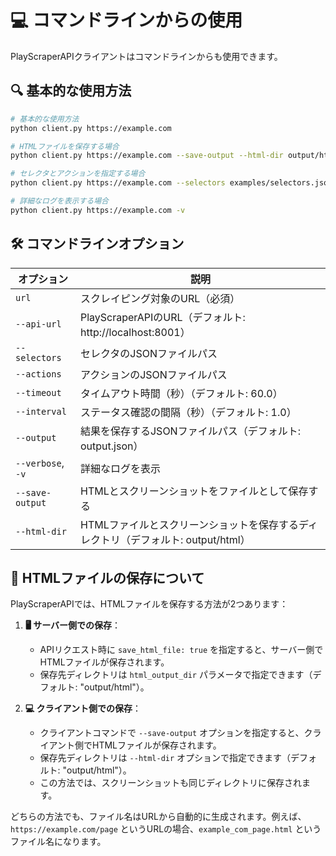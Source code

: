 # 💻 コマンドラインからの使用

PlayScraperAPIクライアントはコマンドラインからも使用できます。

## 🔍 基本的な使用方法

```bash
# 基本的な使用方法
python client.py https://example.com

# HTMLファイルを保存する場合
python client.py https://example.com --save-output --html-dir output/html_files

# セレクタとアクションを指定する場合
python client.py https://example.com --selectors examples/selectors.json --actions examples/actions.json

# 詳細なログを表示する場合
python client.py https://example.com -v
```

## 🛠️ コマンドラインオプション

| オプション | 説明 |
|------------|------|
| `url` | スクレイピング対象のURL（必須） |
| `--api-url` | PlayScraperAPIのURL（デフォルト: http://localhost:8001） |
| `--selectors` | セレクタのJSONファイルパス |
| `--actions` | アクションのJSONファイルパス |
| `--timeout` | タイムアウト時間（秒）（デフォルト: 60.0） |
| `--interval` | ステータス確認の間隔（秒）（デフォルト: 1.0） |
| `--output` | 結果を保存するJSONファイルパス（デフォルト: output.json） |
| `--verbose`, `-v` | 詳細なログを表示 |
| `--save-output` | HTMLとスクリーンショットをファイルとして保存する |
| `--html-dir` | HTMLファイルとスクリーンショットを保存するディレクトリ（デフォルト: output/html） |

## 📝 HTMLファイルの保存について

PlayScraperAPIでは、HTMLファイルを保存する方法が2つあります：

1. **🖥️ サーバー側での保存**：
   - APIリクエスト時に `save_html_file: true` を指定すると、サーバー側でHTMLファイルが保存されます。
   - 保存先ディレクトリは `html_output_dir` パラメータで指定できます（デフォルト: "output/html"）。

2. **💻 クライアント側での保存**：
   - クライアントコマンドで `--save-output` オプションを指定すると、クライアント側でHTMLファイルが保存されます。
   - 保存先ディレクトリは `--html-dir` オプションで指定できます（デフォルト: "output/html"）。
   - この方法では、スクリーンショットも同じディレクトリに保存されます。

どちらの方法でも、ファイル名はURLから自動的に生成されます。例えば、`https://example.com/page` というURLの場合、`example_com_page.html` というファイル名になります。
